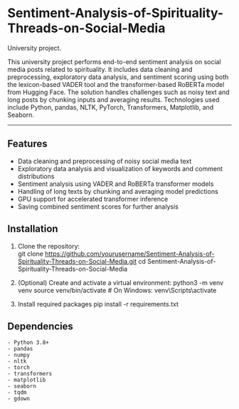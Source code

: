 # Sentiment-Analysis-of-Spirituality-Threads-on-Social-Media
University project.

This university project performs end-to-end sentiment analysis on social media posts related to spirituality. It includes data cleaning and preprocessing, exploratory data analysis, and sentiment scoring using both the lexicon-based VADER tool and the transformer-based RoBERTa model from Hugging Face. The solution handles challenges such as noisy text and long posts by chunking inputs and averaging results. Technologies used include Python, pandas, NLTK, PyTorch, Transformers, Matplotlib, and Seaborn.

---

## Features
- Data cleaning and preprocessing of noisy social media text  
- Exploratory data analysis and visualization of keywords and comment distributions  
- Sentiment analysis using VADER and RoBERTa transformer models  
- Handling of long texts by chunking and averaging model predictions  
- GPU support for accelerated transformer inference  
- Saving combined sentiment scores for further analysis  

## Installation
1. Clone the repository:  
   git clone https://github.com/yourusername/Sentiment-Analysis-of-Spirituality-Threads-on-Social-Media.git
   cd Sentiment-Analysis-of-Spirituality-Threads-on-Social-Media

2. (Optional) Create and activate a virtual environment:
    python3 -m venv venv
    source venv/bin/activate  # On Windows: venv\Scripts\activate

3. Install required packages
    pip install -r requirements.txt


## Dependencies
    - Python 3.8+
    - pandas
    - numpy
    - nltk
    - torch
    - transformers
    - matplotlib
    - seaborn
    - tqdm
    - gdown